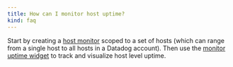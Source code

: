 ```yaml
---
title: How can I monitor host uptime?
kind: faq
---
```


Start by creating a [host monitor](/monitors/monitor_types/host/) scoped to a set of hosts (which can range from a single host to all hosts in a Datadog account). Then use the [monitor uptime widget](/monitors/monitor_uptime_widget/) to track and visualize host level uptime.
